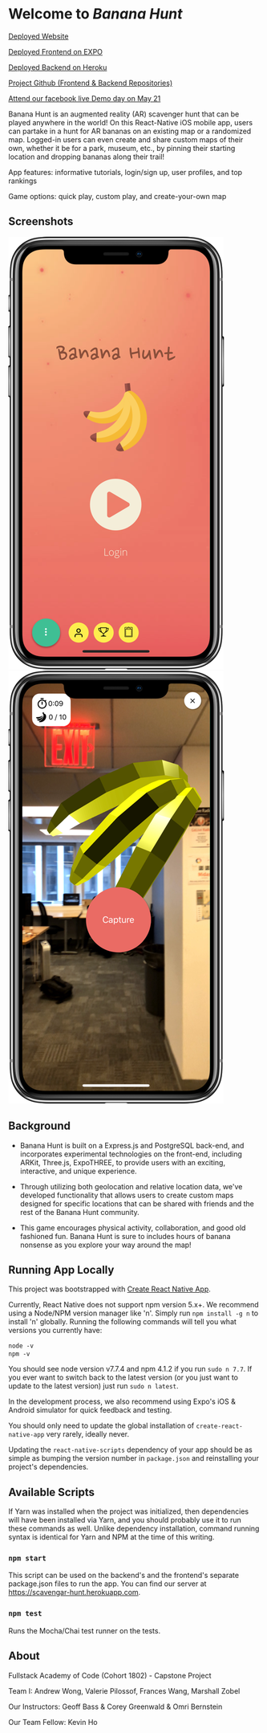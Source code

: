 # Welcome to _Banana Hunt_

[Deployed Website](https://bananahuntar.github.io)

[Deployed Frontend on EXPO]()

[Deployed Backend on Heroku](https://scavengar-hunt.herokuapp.com)

[Project Github (Frontend & Backend Repositories)](https://github.com/ScavengAR)

[Attend our facebook live Demo day on May 21](https://www.facebook.com/events/611172005893149/)

Banana Hunt is an augmented reality (AR) scavenger hunt that can be played anywhere in the world! On this React-Native iOS mobile app, users can partake in a hunt for AR bananas on an existing map or a randomized map. Logged-in users can even create and share custom maps of their own, whether it be for a park, museum, etc., by pinning their starting location and dropping bananas along their trail!

App features: informative tutorials, login/sign up, user profiles, and top rankings

Game options: quick play, custom play, and create-your-own map

## Screenshots

![iPhone 10 Screenshot DEMO 1](assets/demo00.png)
![iPhone 10 Screenshot DEMO 1](assets/demo03.png)

## Background

* Banana Hunt is built on a Express.js and PostgreSQL back-end, and incorporates experimental technologies on the front-end, including ARKit, Three.js, ExpoTHREE, to provide users with an exciting, interactive, and unique experience.

* Through utilizing both geolocation and relative location data, we've developed functionality that allows users to create custom maps designed for specific locations that can be shared with friends and the rest of the Banana Hunt community.

* This game encourages physical activity, collaboration, and good old fashioned fun. Banana Hunt is sure to includes hours of banana nonsense as you explore your way around the map!

## Running App Locally

This project was bootstrapped with [Create React Native App](https://github.com/react-community/create-react-native-app).

Currently, React Native does not support npm version 5.x+.
We recommend using a Node/NPM version manager like 'n'.
Simply run `npm install -g n` to install 'n' globally.
Running the following commands will tell you what versions you currently have:
```
node -v
npm -v
```
You should see node version v7.7.4 and npm 4.1.2 if you run `sudo n 7.7`.
If you ever want to switch back to the latest version (or you just want to update to the latest version) just run `sudo n latest`.

In the development process, we also recommend using Expo's iOS & Android simulator for quick feedback and testing.

You should only need to update the global installation of `create-react-native-app` very rarely, ideally never.

Updating the `react-native-scripts` dependency of your app should be as simple as bumping the version number in `package.json` and reinstalling your project's dependencies.

## Available Scripts

If Yarn was installed when the project was initialized, then dependencies will have been installed via Yarn, and you should probably use it to run these commands as well. Unlike dependency installation, command running syntax is identical for Yarn and NPM at the time of this writing.

### `npm start`

This script can be used on the backend's and the frontend's separate package.json files to run the app. You can find our server at https://scavengar-hunt.herokuapp.com.

### `npm test`

Runs the Mocha/Chai test runner on the tests.

## About

Fullstack Academy of Code (Cohort 1802) - Capstone Project

Team I: Andrew Wong, Valerie Pilossof, Frances Wang, Marshall Zobel

Our Instructors: Geoff Bass & Corey Greenwald & Omri Bernstein

Our Team Fellow: Kevin Ho
